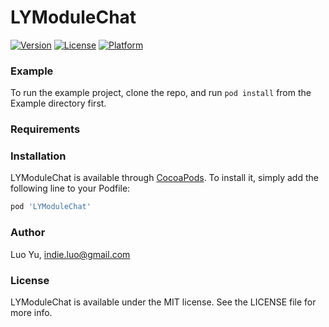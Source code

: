 # LYModuleChat

[![Version](https://img.shields.io/cocoapods/v/LYModuleChat.svg?style=flat)](https://cocoapods.org/pods/LYModuleChat)
[![License](https://img.shields.io/cocoapods/l/LYModuleChat.svg?style=flat)](https://cocoapods.org/pods/LYModuleChat)
[![Platform](https://img.shields.io/cocoapods/p/LYModuleChat.svg?style=flat)](https://cocoapods.org/pods/LYModuleChat)

### Example

To run the example project, clone the repo, and run `pod install` from the Example directory first.

### Requirements

### Installation

LYModuleChat is available through [CocoaPods](https://cocoapods.org). To install
it, simply add the following line to your Podfile:

```ruby
pod 'LYModuleChat'
```

### Author

Luo Yu, indie.luo@gmail.com

### License

LYModuleChat is available under the MIT license. See the LICENSE file for more info.

<br><br><br>
